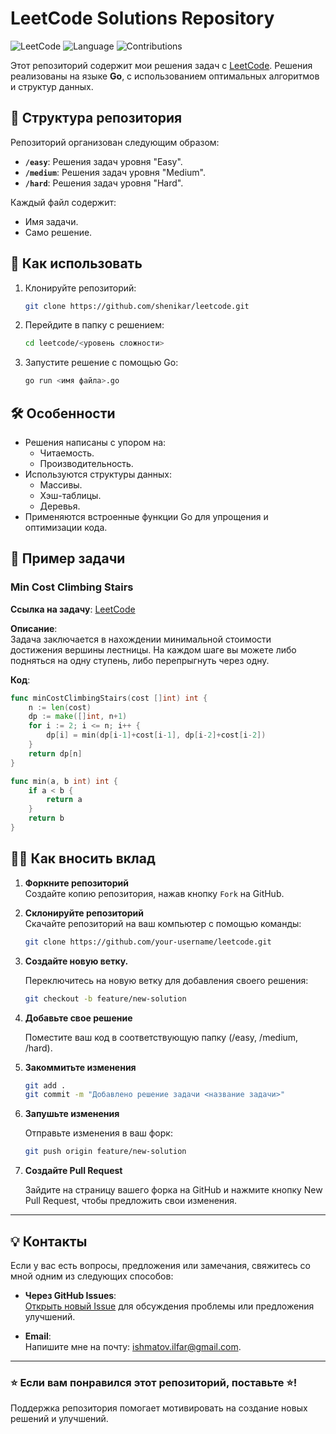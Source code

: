 # LeetCode Solutions Repository

![LeetCode](https://img.shields.io/badge/LeetCode-Practice-orange)
![Language](https://img.shields.io/badge/Language-Go-blue)
![Contributions](https://img.shields.io/badge/Contributions-Welcome-green)

Этот репозиторий содержит мои решения задач с [LeetCode](https://leetcode.com/). Решения реализованы на языке **Go**, с использованием оптимальных алгоритмов и структур данных.

## 📁 Структура репозитория

Репозиторий организован следующим образом:

- **`/easy`**: Решения задач уровня "Easy".
- **`/medium`**: Решения задач уровня "Medium".
- **`/hard`**: Решения задач уровня "Hard".

Каждый файл содержит:
- Имя задачи.
- Само решение.

## 🚀 Как использовать

1. Клонируйте репозиторий:
   ```bash
   git clone https://github.com/shenikar/leetcode.git
   ```

2. Перейдите в папку с решением:
    ```bash
    cd leetcode/<уровень сложности>
    ```

3. Запустите решение с помощью Go:
    ```bash
    go run <имя файла>.go
    ```

## 🛠️ Особенности

- Решения написаны с упором на:
  - Читаемость.
  - Производительность.
- Используются структуры данных:
  - Массивы.
  - Хэш-таблицы.
  - Деревья.
- Применяются встроенные функции Go для упрощения и оптимизации кода.

## 📝 Пример задачи

### Min Cost Climbing Stairs

**Ссылка на задачу**: [LeetCode](https://leetcode.com/problems/min-cost-climbing-stairs/)

**Описание**:  
Задача заключается в нахождении минимальной стоимости достижения вершины лестницы. На каждом шаге вы можете либо подняться на одну ступень, либо перепрыгнуть через одну.

**Код**:
```go
func minCostClimbingStairs(cost []int) int {
    n := len(cost)
    dp := make([]int, n+1)
    for i := 2; i <= n; i++ {
        dp[i] = min(dp[i-1]+cost[i-1], dp[i-2]+cost[i-2])
    }
    return dp[n]
}

func min(a, b int) int {
    if a < b {
        return a
    }
    return b
}
```

## 👩‍💻 Как вносить вклад

1. **Форкните репозиторий**  
   Создайте копию репозитория, нажав кнопку `Fork` на GitHub.

2. **Склонируйте репозиторий**  
   Скачайте репозиторий на ваш компьютер с помощью команды:
   ```bash
   git clone https://github.com/your-username/leetcode.git
   ```
3. **Создайте новую ветку.**

    Переключитесь на новую ветку для добавления своего решения:
    ```bash
    git checkout -b feature/new-solution
    ```
4. **Добавьте свое решение**
    
    Поместите ваш код в соответствующую папку (/easy, /medium, /hard).
5. **Закоммитьте изменения**
    ```bash
    git add .
    git commit -m "Добавлено решение задачи <название задачи>"
    ```
6. **Запушьте изменения**
    
    Отправьте изменения в ваш форк:
    ```bash
    git push origin feature/new-solution
    ```
7. **Создайте Pull Request**

    Зайдите на страницу вашего форка на GitHub и нажмите кнопку New Pull Request, чтобы предложить свои изменения.

---

## 💡 Контакты

Если у вас есть вопросы, предложения или замечания, свяжитесь со мной одним из следующих способов:

- **Через GitHub Issues**:  
  [Открыть новый Issue](https://github.com/shenikar/leetcode/issues) для обсуждения проблемы или предложения улучшений.

- **Email**:  
  Напишите мне на почту: <ishmatov.ilfar@gmail.com>.

---

### ⭐️ Если вам понравился этот репозиторий, поставьте ⭐️!

Поддержка репозитория помогает мотивировать на создание новых решений и улучшений.



